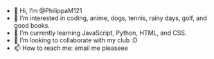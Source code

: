 - 👋 Hi, I’m @PhilippaM121
- 👀 I’m interested in coding, anime, dogs, tennis, rainy days, golf, and good books.
- 🌱 I’m currently learning JavaScript, Python, HTML, and CSS. 
- 💞️ I’m looking to collaborate with my club :D
- 📫 How to reach me: email me pleaseee 

<!---
PhilippaM121/PhilippaM121 is a ✨ special ✨ repository because its `README.md` (this file) appears on your GitHub profile.
You can click the Preview link to take a look at your changes.
--->
